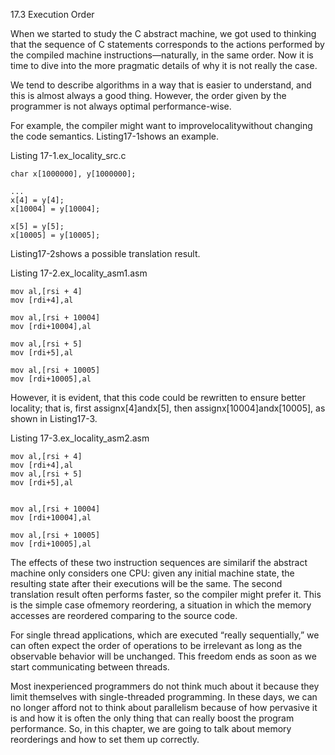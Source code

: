 17.3 Execution Order

When we started to study the C abstract machine, we got used to thinking that the sequence of C statements corresponds to the actions performed by the compiled machine instructions—naturally, in the same order. Now it is time to dive into the more pragmatic details of why it is not really the case.

We tend to describe algorithms in a way that is easier to understand, and this is almost always a good thing. However, the order given by the programmer is not always optimal performance-wise.

For example, the compiler might want to improvelocalitywithout changing the code semantics. Listing17-1shows an example.



Listing 17-1.ex\_locality\_src.c

```
char x[1000000], y[1000000];
```

```
...
x[4] = y[4];
x[10004] = y[10004];

```

```
x[5] = y[5];
x[10005] = y[10005];

```

Listing17-2shows a possible translation result.

Listing 17-2.ex\_locality\_asm1.asm

```
mov al,[rsi + 4]
mov [rdi+4],al

mov al,[rsi + 10004]
mov [rdi+10004],al

mov al,[rsi + 5]
mov [rdi+5],al

mov al,[rsi + 10005]
mov [rdi+10005],al
```

However, it is evident, that this code could be rewritten to ensure better locality; that is, first assignx\[4\]andx\[5\], then assignx\[10004\]andx\[10005\], as shown in Listing17-3.



Listing 17-3.ex\_locality\_asm2.asm

```
mov al,[rsi + 4]
mov [rdi+4],al
mov al,[rsi + 5]
mov [rdi+5],al

mov al,[rsi + 10004]
mov [rdi+10004],al

mov al,[rsi + 10005]
mov [rdi+10005],al
```

The effects of these two instruction sequences are similarif the abstract machine only considers one CPU: given any initial machine state, the resulting state after their executions will be the same. The second translation result often performs faster, so the compiler might prefer it. This is the simple case ofmemory reordering, a situation in which the memory accesses are reordered comparing to the source code.

For single thread applications, which are executed “really sequentially,” we can often expect the order of operations to be irrelevant as long as the observable behavior will be unchanged. This freedom ends as soon as we start communicating between threads.

Most inexperienced programmers do not think much about it because they limit themselves with single-threaded programming. In these days, we can no longer afford not to think about parallelism because of how pervasive it is and how it is often the only thing that can really boost the program performance. So, in this chapter, we are going to talk about memory reorderings and how to set them up correctly.



